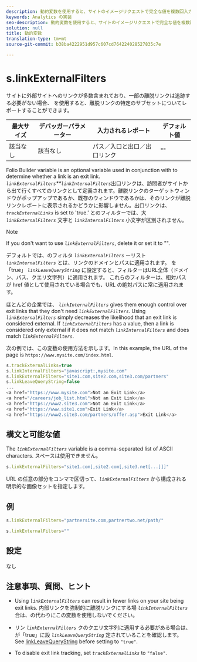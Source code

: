 ```yaml
---
description: 動的変数を使用すると、サイトのイメージリクエストで完全な値を複数回入力することなく、ある変数の値を別の変数にコピーできます。
keywords: Analytics の実装
seo-description: 動的変数を使用すると、サイトのイメージリクエストで完全な値を複数回入力することなく、ある変数の値を別の変数にコピーできます。
solution: null
title: 動的変数
translation-type: tm+mt
source-git-commit: b38ba4222951d957c607cd764224028527835c7e

---
```



# s.linkExternalFilters

サイトに外部サイトへのリンクが多数含まれており、一部の離脱リンクは追跡する必要がない場合、 を使用すると、離脱リンクの特定のサブセットについてレポートすることができます。

| 最大サイズ | デバッガーパラメーター | 入力されるレポート | デフォルト値 |
|---|---|---|---|
| 該当なし | 該当なし | パス／入口と出口／出口リンク | "" |

Folio Builder  variable is an optional variable used in conjunction with  to determine whether a link is an exit link. *`linkExternalFilters`**`linkInternalFilters`*&#x200B;出口リンクは、訪問者がサイトから出て行くすべてのリンクとして定義されます。離脱リンクのターゲットウィンドウがポップアップであるか、既存のウィンドウであるかは、そのリンクが離脱リンクレポートに表示されるかどうかに影響しません。出口リンクは、 *`trackExternalLinks`* is set to 'true.' とのフィルターでは、大 *`linkExternalFilters`* 文字と *`linkInternalFilters`* 小文字が区別されません。

>[!NOTE]
>
>If you don't want to use *`linkExternalFilters`*, delete it or set it to "".

デフォルトでは、のフィルタ *`linkExternalFilters`* ーリスト *`linkInternalFilters`* とは、リンクのドメインとパスに適用されます。 を「true」 *`linkLeaveQueryString`* に設定すると、フィルターはURL全体（ドメイン、パス、クエリ文字列）に適用されます。 これらのフィルターは、相対パスが href 値として使用されている場合でも、URL の絶対パスに常に適用されます。

ほとんどの企業では、 *`linkInternalFilters`* gives them enough control over exit links that they don't need *`linkExternalFilters`*. Using *`linkExternalFilters`* simply decreases the likelihood that an exit link is considered external. If *`linkExternalFilters`* has a value, then a link is considered only external if it does not match *`linkInternalFilters`* and does match *`linkExternalFilters`*.

次の例では、この変数の使用方法を示します。In this example, the URL of the page is `https://www.mysite.com/index.html`.

```js
s.trackExternalLinks=true 
s.linkInternalFilters="javascript:,mysite.com" 
s.linkExternalFilters="site1.com,site2.com,site3.com/partners" 
s.linkLeaveQueryString=false 
... 
<a href="https://www.mysite.com">Not an Exit Link</a> 
<a href="/careers/job_list.html">Not an Exit Link</a> 
<a href="https://www2.site3.com">Not an Exit Link</a> 
<a href="https://www.site1.com">Exit Link</a> 
<a href="https://www2.site3.com/partners/offer.asp">Exit Link</a> 
```

## 構文と可能な値

The *`linkExternalFilters`* variable is a comma-separated list of ASCII characters. スペースは使用できません。

```js
s.linkExternalFilters="site1.com[,site2.com[,site3.net[...]]]"
```

URL の任意の部分をコンマで区切って、*`linkExternalFilters`* から構成される明示的な画像セットを指定します。

## 例

```js
s.linkExternalFilters="partnersite.com,partnertwo.net/path/"
```

```js
s.linkExternalFilters=""
```

## 設定

なし

## 注意事項、質問、ヒント

* Using *`linkExternalFilters`* can result in fewer links on your site being exit links. 内部リンクを強制的に離脱リンクにする場 *`linkInternalFilters`* 合は、の代わりにこの変数を使用しないでください。

* リン *`linkExternalFilters`* クのクエリ文字列に適用する必要がある場合は、が「true」に設 *`linkLeaveQueryString`* 定されていることを確認します。 See [linkLeaveQueryString](https://docs.adobe.com/content/help/en/analytics/implementation/javascript-implementation/variables-analytics-reporting/config-var/s-account.html) before setting to `"true"`.

* To disable exit link tracking, set *`trackExternalLinks`* to `"false"`.
